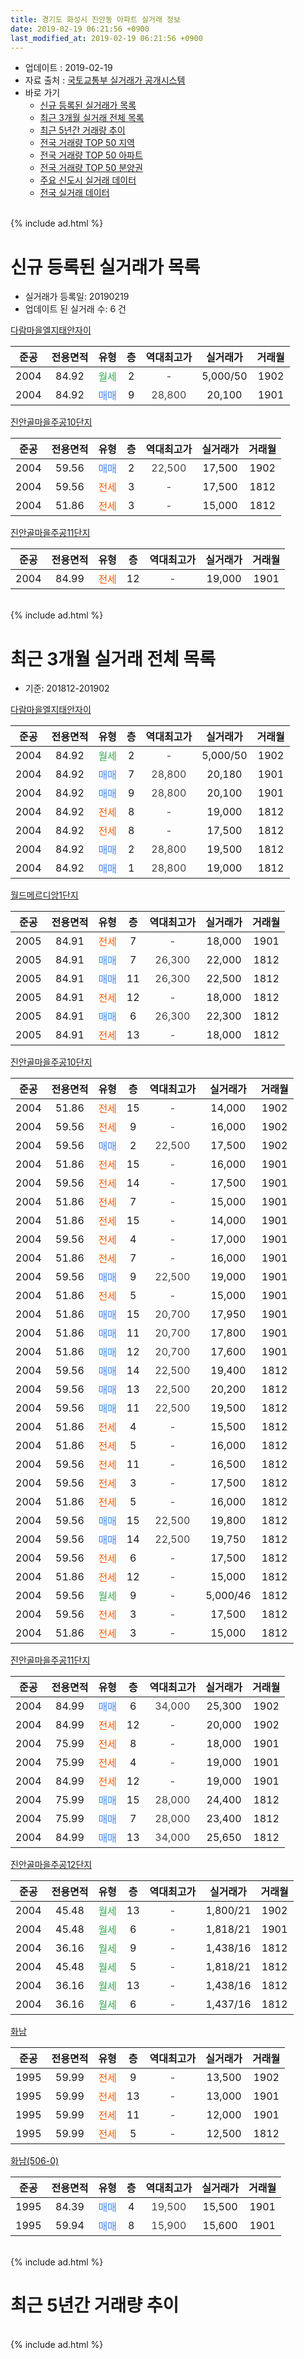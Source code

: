 ```yaml
---
title: 경기도 화성시 진안동 아파트 실거래 정보
date: 2019-02-19 06:21:56 +0900
last_modified_at: 2019-02-19 06:21:56 +0900
---
```


* 업데이트 : 2019-02-19
* 자료 출처 : [국토교통부 실거래가 공개시스템](http://rt.molit.go.kr)
* 바로 가기
    * [신규 등록된 실거래가 목록](#신규-등록된-실거래가-목록)
    * [최근 3개월 실거래 전체 목록](#최근-3개월-실거래-전체-목록)
    * [최근 5년간 거래량 추이](#최근-5년간-거래량-추이)
    * [전국 거래량 TOP 50 지역](https://inasie.github.io/apt-trade-info/최근-3개월-전국에서-가장-거래가-많이-발생한-지역)
    * [전국 거래량 TOP 50 아파트](https://inasie.github.io/apt-trade-info/최근-3개월-전국에서-가장-거래가-많이-발생한-아파트)
    * [전국 거래량 TOP 50 분양권](https://inasie.github.io/apt-trade-info/최근-3개월-전국에서-가장-거래가-많이-발생한-분양권)
    * [주요 신도시 실거래 데이터](https://inasie.github.io/apt-trade-info/주요-신도시)
    * [전국 실거래 데이터](https://inasie.github.io/apt-trade-info/전국)
<br>
{% include ad.html %}
<br>

# 신규 등록된 실거래가 목록
* 실거래가 등록일: 20190219
* 업데이트 된 실거래 수: 6 건


[다람마을엘지태안자이](https://search.naver.com/search.naver?query=%EA%B2%BD%EA%B8%B0%EB%8F%84+%ED%99%94%EC%84%B1%EC%8B%9C+%EC%A7%84%EC%95%88%EB%8F%99+%EB%8B%A4%EB%9E%8C%EB%A7%88%EC%9D%84%EC%97%98%EC%A7%80%ED%83%9C%EC%95%88%EC%9E%90%EC%9D%B4)

|준공|전용면적|유형|층|역대최고가|실거래가|거래월|
|:---:|:---:|:---:|:---:|:---:|:---:|:---:|
|2004|84.92|<span style="color:#34a853">월세</span>|2|<span style="color:#444444">-</span>|5,000/50|1902|
|2004|84.92|<span style="color:#4285f3">매매</span>|9|<span style="color:#444444">28,800</span>|20,100|1901|

[진안골마을주공10단지](https://search.naver.com/search.naver?query=%EA%B2%BD%EA%B8%B0%EB%8F%84+%ED%99%94%EC%84%B1%EC%8B%9C+%EC%A7%84%EC%95%88%EB%8F%99+%EC%A7%84%EC%95%88%EA%B3%A8%EB%A7%88%EC%9D%84%EC%A3%BC%EA%B3%B510%EB%8B%A8%EC%A7%80)

|준공|전용면적|유형|층|역대최고가|실거래가|거래월|
|:---:|:---:|:---:|:---:|:---:|:---:|:---:|
|2004|59.56|<span style="color:#4285f3">매매</span>|2|<span style="color:#444444">22,500</span>|17,500|1902|
|2004|59.56|<span style="color:#ff5a00">전세</span>|3|<span style="color:#444444">-</span>|17,500|1812|
|2004|51.86|<span style="color:#ff5a00">전세</span>|3|<span style="color:#444444">-</span>|15,000|1812|

[진안골마을주공11단지](https://search.naver.com/search.naver?query=%EA%B2%BD%EA%B8%B0%EB%8F%84+%ED%99%94%EC%84%B1%EC%8B%9C+%EC%A7%84%EC%95%88%EB%8F%99+%EC%A7%84%EC%95%88%EA%B3%A8%EB%A7%88%EC%9D%84%EC%A3%BC%EA%B3%B511%EB%8B%A8%EC%A7%80)

|준공|전용면적|유형|층|역대최고가|실거래가|거래월|
|:---:|:---:|:---:|:---:|:---:|:---:|:---:|
|2004|84.99|<span style="color:#ff5a00">전세</span>|12|<span style="color:#444444">-</span>|19,000|1901|


<br>
{% include ad.html %}
<br>

# 최근 3개월 실거래 전체 목록
* 기준: 201812-201902


[다람마을엘지태안자이](https://search.naver.com/search.naver?query=%EA%B2%BD%EA%B8%B0%EB%8F%84+%ED%99%94%EC%84%B1%EC%8B%9C+%EC%A7%84%EC%95%88%EB%8F%99+%EB%8B%A4%EB%9E%8C%EB%A7%88%EC%9D%84%EC%97%98%EC%A7%80%ED%83%9C%EC%95%88%EC%9E%90%EC%9D%B4)

|준공|전용면적|유형|층|역대최고가|실거래가|거래월|
|:---:|:---:|:---:|:---:|:---:|:---:|:---:|
|2004|84.92|<span style="color:#34a853">월세</span>|2|<span style="color:#444444">-</span>|5,000/50|1902|
|2004|84.92|<span style="color:#4285f3">매매</span>|7|<span style="color:#444444">28,800</span>|20,180|1901|
|2004|84.92|<span style="color:#4285f3">매매</span>|9|<span style="color:#444444">28,800</span>|20,100|1901|
|2004|84.92|<span style="color:#ff5a00">전세</span>|8|<span style="color:#444444">-</span>|19,000|1812|
|2004|84.92|<span style="color:#ff5a00">전세</span>|8|<span style="color:#444444">-</span>|17,500|1812|
|2004|84.92|<span style="color:#4285f3">매매</span>|2|<span style="color:#444444">28,800</span>|19,500|1812|
|2004|84.92|<span style="color:#4285f3">매매</span>|1|<span style="color:#444444">28,800</span>|19,000|1812|

[월드메르디앙1단지](https://search.naver.com/search.naver?query=%EA%B2%BD%EA%B8%B0%EB%8F%84+%ED%99%94%EC%84%B1%EC%8B%9C+%EC%A7%84%EC%95%88%EB%8F%99+%EC%9B%94%EB%93%9C%EB%A9%94%EB%A5%B4%EB%94%94%EC%95%991%EB%8B%A8%EC%A7%80)

|준공|전용면적|유형|층|역대최고가|실거래가|거래월|
|:---:|:---:|:---:|:---:|:---:|:---:|:---:|
|2005|84.91|<span style="color:#ff5a00">전세</span>|7|<span style="color:#444444">-</span>|18,000|1901|
|2005|84.91|<span style="color:#4285f3">매매</span>|7|<span style="color:#444444">26,300</span>|22,000|1812|
|2005|84.91|<span style="color:#4285f3">매매</span>|11|<span style="color:#444444">26,300</span>|22,500|1812|
|2005|84.91|<span style="color:#ff5a00">전세</span>|12|<span style="color:#444444">-</span>|18,000|1812|
|2005|84.91|<span style="color:#4285f3">매매</span>|6|<span style="color:#444444">26,300</span>|22,300|1812|
|2005|84.91|<span style="color:#ff5a00">전세</span>|13|<span style="color:#444444">-</span>|18,000|1812|

[진안골마을주공10단지](https://search.naver.com/search.naver?query=%EA%B2%BD%EA%B8%B0%EB%8F%84+%ED%99%94%EC%84%B1%EC%8B%9C+%EC%A7%84%EC%95%88%EB%8F%99+%EC%A7%84%EC%95%88%EA%B3%A8%EB%A7%88%EC%9D%84%EC%A3%BC%EA%B3%B510%EB%8B%A8%EC%A7%80)

|준공|전용면적|유형|층|역대최고가|실거래가|거래월|
|:---:|:---:|:---:|:---:|:---:|:---:|:---:|
|2004|51.86|<span style="color:#ff5a00">전세</span>|15|<span style="color:#444444">-</span>|14,000|1902|
|2004|59.56|<span style="color:#ff5a00">전세</span>|9|<span style="color:#444444">-</span>|16,000|1902|
|2004|59.56|<span style="color:#4285f3">매매</span>|2|<span style="color:#444444">22,500</span>|17,500|1902|
|2004|51.86|<span style="color:#ff5a00">전세</span>|15|<span style="color:#444444">-</span>|16,000|1901|
|2004|59.56|<span style="color:#ff5a00">전세</span>|14|<span style="color:#444444">-</span>|17,500|1901|
|2004|51.86|<span style="color:#ff5a00">전세</span>|7|<span style="color:#444444">-</span>|15,000|1901|
|2004|51.86|<span style="color:#ff5a00">전세</span>|15|<span style="color:#444444">-</span>|14,000|1901|
|2004|59.56|<span style="color:#ff5a00">전세</span>|4|<span style="color:#444444">-</span>|17,000|1901|
|2004|51.86|<span style="color:#ff5a00">전세</span>|7|<span style="color:#444444">-</span>|16,000|1901|
|2004|59.56|<span style="color:#4285f3">매매</span>|9|<span style="color:#444444">22,500</span>|19,000|1901|
|2004|51.86|<span style="color:#ff5a00">전세</span>|5|<span style="color:#444444">-</span>|15,000|1901|
|2004|51.86|<span style="color:#4285f3">매매</span>|15|<span style="color:#444444">20,700</span>|17,950|1901|
|2004|51.86|<span style="color:#4285f3">매매</span>|11|<span style="color:#444444">20,700</span>|17,800|1901|
|2004|51.86|<span style="color:#4285f3">매매</span>|12|<span style="color:#444444">20,700</span>|17,600|1901|
|2004|59.56|<span style="color:#4285f3">매매</span>|14|<span style="color:#444444">22,500</span>|19,400|1812|
|2004|59.56|<span style="color:#4285f3">매매</span>|13|<span style="color:#444444">22,500</span>|20,200|1812|
|2004|59.56|<span style="color:#4285f3">매매</span>|11|<span style="color:#444444">22,500</span>|19,500|1812|
|2004|51.86|<span style="color:#ff5a00">전세</span>|4|<span style="color:#444444">-</span>|15,500|1812|
|2004|51.86|<span style="color:#ff5a00">전세</span>|5|<span style="color:#444444">-</span>|16,000|1812|
|2004|59.56|<span style="color:#ff5a00">전세</span>|11|<span style="color:#444444">-</span>|16,500|1812|
|2004|59.56|<span style="color:#ff5a00">전세</span>|3|<span style="color:#444444">-</span>|17,500|1812|
|2004|51.86|<span style="color:#ff5a00">전세</span>|5|<span style="color:#444444">-</span>|16,000|1812|
|2004|59.56|<span style="color:#4285f3">매매</span>|15|<span style="color:#444444">22,500</span>|19,800|1812|
|2004|59.56|<span style="color:#4285f3">매매</span>|14|<span style="color:#444444">22,500</span>|19,750|1812|
|2004|59.56|<span style="color:#ff5a00">전세</span>|6|<span style="color:#444444">-</span>|17,500|1812|
|2004|51.86|<span style="color:#ff5a00">전세</span>|12|<span style="color:#444444">-</span>|15,000|1812|
|2004|59.56|<span style="color:#34a853">월세</span>|9|<span style="color:#444444">-</span>|5,000/46|1812|
|2004|59.56|<span style="color:#ff5a00">전세</span>|3|<span style="color:#444444">-</span>|17,500|1812|
|2004|51.86|<span style="color:#ff5a00">전세</span>|3|<span style="color:#444444">-</span>|15,000|1812|


<script async src="//pagead2.googlesyndication.com/pagead/js/adsbygoogle.js"></script>
<!-- 기본 -->
<ins class="adsbygoogle"
     style="display:block"
     data-ad-client="ca-pub-2446590836940007"
     data-ad-slot="1659523306"
     data-ad-format="auto"
     data-full-width-responsive="true"></ins>
<script>
(adsbygoogle = window.adsbygoogle || []).push({});
</script>


[진안골마을주공11단지](https://search.naver.com/search.naver?query=%EA%B2%BD%EA%B8%B0%EB%8F%84+%ED%99%94%EC%84%B1%EC%8B%9C+%EC%A7%84%EC%95%88%EB%8F%99+%EC%A7%84%EC%95%88%EA%B3%A8%EB%A7%88%EC%9D%84%EC%A3%BC%EA%B3%B511%EB%8B%A8%EC%A7%80)

|준공|전용면적|유형|층|역대최고가|실거래가|거래월|
|:---:|:---:|:---:|:---:|:---:|:---:|:---:|
|2004|84.99|<span style="color:#4285f3">매매</span>|6|<span style="color:#444444">34,000</span>|25,300|1902|
|2004|84.99|<span style="color:#ff5a00">전세</span>|12|<span style="color:#444444">-</span>|20,000|1902|
|2004|75.99|<span style="color:#ff5a00">전세</span>|8|<span style="color:#444444">-</span>|18,000|1901|
|2004|75.99|<span style="color:#ff5a00">전세</span>|4|<span style="color:#444444">-</span>|19,000|1901|
|2004|84.99|<span style="color:#ff5a00">전세</span>|12|<span style="color:#444444">-</span>|19,000|1901|
|2004|75.99|<span style="color:#4285f3">매매</span>|15|<span style="color:#444444">28,000</span>|24,400|1812|
|2004|75.99|<span style="color:#4285f3">매매</span>|7|<span style="color:#444444">28,000</span>|23,400|1812|
|2004|84.99|<span style="color:#4285f3">매매</span>|13|<span style="color:#444444">34,000</span>|25,650|1812|

[진안골마을주공12단지](https://search.naver.com/search.naver?query=%EA%B2%BD%EA%B8%B0%EB%8F%84+%ED%99%94%EC%84%B1%EC%8B%9C+%EC%A7%84%EC%95%88%EB%8F%99+%EC%A7%84%EC%95%88%EA%B3%A8%EB%A7%88%EC%9D%84%EC%A3%BC%EA%B3%B512%EB%8B%A8%EC%A7%80)

|준공|전용면적|유형|층|역대최고가|실거래가|거래월|
|:---:|:---:|:---:|:---:|:---:|:---:|:---:|
|2004|45.48|<span style="color:#34a853">월세</span>|13|<span style="color:#444444">-</span>|1,800/21|1902|
|2004|45.48|<span style="color:#34a853">월세</span>|6|<span style="color:#444444">-</span>|1,818/21|1901|
|2004|36.16|<span style="color:#34a853">월세</span>|9|<span style="color:#444444">-</span>|1,438/16|1812|
|2004|45.48|<span style="color:#34a853">월세</span>|5|<span style="color:#444444">-</span>|1,818/21|1812|
|2004|36.16|<span style="color:#34a853">월세</span>|13|<span style="color:#444444">-</span>|1,438/16|1812|
|2004|36.16|<span style="color:#34a853">월세</span>|6|<span style="color:#444444">-</span>|1,437/16|1812|

[화남](https://search.naver.com/search.naver?query=%EA%B2%BD%EA%B8%B0%EB%8F%84+%ED%99%94%EC%84%B1%EC%8B%9C+%EC%A7%84%EC%95%88%EB%8F%99+%ED%99%94%EB%82%A8)

|준공|전용면적|유형|층|역대최고가|실거래가|거래월|
|:---:|:---:|:---:|:---:|:---:|:---:|:---:|
|1995|59.99|<span style="color:#ff5a00">전세</span>|9|<span style="color:#444444">-</span>|13,500|1902|
|1995|59.99|<span style="color:#ff5a00">전세</span>|13|<span style="color:#444444">-</span>|13,000|1901|
|1995|59.99|<span style="color:#ff5a00">전세</span>|11|<span style="color:#444444">-</span>|12,000|1901|
|1995|59.99|<span style="color:#ff5a00">전세</span>|5|<span style="color:#444444">-</span>|12,500|1812|

[화남(506-0)](https://search.naver.com/search.naver?query=%EA%B2%BD%EA%B8%B0%EB%8F%84+%ED%99%94%EC%84%B1%EC%8B%9C+%EC%A7%84%EC%95%88%EB%8F%99+%ED%99%94%EB%82%A8%28506-0%29)

|준공|전용면적|유형|층|역대최고가|실거래가|거래월|
|:---:|:---:|:---:|:---:|:---:|:---:|:---:|
|1995|84.39|<span style="color:#4285f3">매매</span>|4|<span style="color:#444444">19,500</span>|15,500|1901|
|1995|59.94|<span style="color:#4285f3">매매</span>|8|<span style="color:#444444">15,900</span>|15,600|1901|


<br>
{% include ad.html %}
<br>

# 최근 5년간 거래량 추이


<div style="width:100%;">
    <canvas id="deal_progress" height="200"></canvas>
</div>

<script>
new Chart(document.getElementById("deal_progress"), {
    type: 'line',
    data: {
        labels: ['201402','201403','201404','201405','201406','201407','201408','201409','201410','201411','201412','201501','201502','201503','201504','201505','201506','201507','201508','201509','201510','201511','201512','201601','201602','201603','201604','201605','201606','201607','201608','201609','201610','201611','201612','201701','201702','201703','201704','201705','201706','201707','201708','201709','201710','201711','201712','201801','201802','201803','201804','201805','201806','201807','201808','201809','201810','201811','201812','201901','201902'],
        datasets: [{
            label: '매매',
            pointRadius: 1,
            data: [44, 42, 32, 25, 24, 28, 35, 28, 37, 30, 22, 40, 28, 43, 35, 32, 19, 25, 20, 21, 26, 27, 14, 12, 12, 31, 19, 29, 24, 28, 34, 21, 28, 24, 18, 11, 22, 17, 14, 25, 19, 13, 15, 10, 7, 8, 15, 19, 7, 25, 12, 8, 17, 13, 12, 10, 13, 9, 13, 8, 2],
            borderColor: "rgba(255, 201, 14, 1)",
            backgroundColor: "rgba(255, 201, 14, 0.5)",
            fill: false,
            lineTension: 0
        },{
            label: '전월세',
            pointRadius: 1,
            data: [22, 25, 24, 36, 19, 22, 25, 14, 26, 22, 33, 38, 20, 34, 19, 22, 18, 22, 18, 25, 18, 14, 14, 22, 20, 18, 22, 19, 18, 23, 20, 16, 15, 19, 25, 21, 22, 19, 26, 15, 22, 18, 16, 15, 9, 9, 16, 17, 14, 26, 6, 19, 21, 12, 21, 24, 24, 13, 19, 14, 6],
            borderColor: "rgba(0, 141, 185, 1)",
            backgroundColor: "rgba(0, 141, 185, 0.5)",
            fill: false,
            lineTension: 0
        }
        ]
    },
    options: {
        responsive: true,
        title: {
            display: false
        },
        tooltips: {
            mode: 'index',
            intersect: false
        },
        hover: {
            mode: 'nearest',
            intersect: true
        },
        scales: {
            xAxes: [{
                display: true,
                scaleLabel: {
                    display: true,
                    labelString: '년/월'
                }
            }],
            yAxes: [{
                display: true,
                ticks: {
                    suggestedMin: 0,
                },
                scaleLabel: {
                    display: true,
                    labelString: '실거래 수'
                }
            }]
        }
    }
});

</script>


<br>
{% include ad.html %}
<br>

